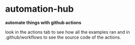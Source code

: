 # automation-hub

**automate things with github actions**

look in the actions tab to see how all the examples ran and in .github/workflows to see the source code of the actions.
